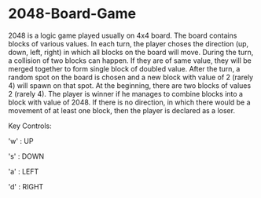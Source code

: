 # 2048-Board-Game
2048 is a logic game played usually on 4x4 board. The board contains blocks of various values. In each turn, the player choses the direction (up, down, left, right) in which all blocks on the board will move. During the turn, a collision of two blocks can happen. If they are of same value, they will be merged together to form single block of doubled value. After the turn, a random spot on the board is chosen and a new block with value of 2 (rarely 4) will spawn on that spot. At the beginning, there are two blocks of values 2 (rarely 4). The player is winner if he manages to combine blocks into a block with value of 2048. If there is no direction, in which there would be a movement of at least one block, then the player is declared as a loser.

Key Controls:

  'w' : UP
  
  's' : DOWN
  
  'a' : LEFT
  
  'd' : RIGHT
